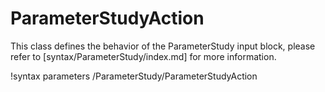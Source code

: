 # ParameterStudyAction

This class defines the behavior of the ParameterStudy input block, please refer to
[syntax/ParameterStudy/index.md] for more information.

!syntax parameters /ParameterStudy/ParameterStudyAction

